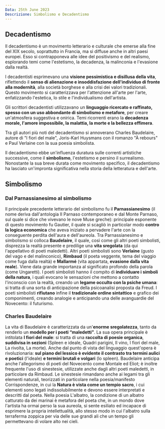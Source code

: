 ```yaml
---
Data: 25th June 2023
Descrizione: Simbolismo e Decadentismo
---
```

## Decadentismo
Il decadentismo è un movimento letterario e culturale che emerse alla fine del XIX secolo, soprattutto in Francia, ma si diffuse anche in altri paesi europei. Esso si contrapponeva alle idee del positivismo e del realismo, esplorando temi come l'estetismo, la decadenza, la malinconia e l'evasione dalla realtà.

I decadentisti esprimevano una **visione pessimistica e disillusa della vita**, riflettendo il **senso di alienazione e insoddisfazione dell'individuo di fronte alla modernità**, alla società borghese e alla crisi dei valori tradizionali. Questo movimento si caratterizzava per l'attenzione all'arte per l'arte, enfatizzando l'estetica, lo stile e l'individualismo dell'artista.

Gli scrittori decadentisti utilizzavano un **linguaggio ricercato e raffinato, spesso con un uso abbondante di simbolismo e metafore**, per creare un'atmosfera suggestiva e onirica. Temi ricorrenti erano la **decadenza morale, l'amore impossibile, la malattia, la morte e la bellezza effimera**.

Tra gli autori più noti del decadentismo si annoverano Charles Baudelaire, autore di "I fiori del male", Joris-Karl Huysmans con il romanzo "À rebours" e Paul Verlaine con la sua poesia simbolista.

Il decadentismo ebbe un'influenza duratura sulle correnti artistiche successive, come il **simbolismo**, l'estetismo e persino il surrealismo. Nonostante la sua breve durata come movimento specifico, il decadentismo ha lasciato un'impronta significativa nella storia della letteratura e dell'arte.

## Simbolismo
### Dal Parnassianesimo al simbolismo
Il principale precedente letterario del simbolismo fu il **Parnassianesimo** (il nome deriva dall'antologia II Parnaso contemporaneo e dal Monte Parnaso, sul quale si dice che vivevano le nove Muse greche): principale esponente di questo movimento fu Gautier, il quale si scagliò in particolar modo **contro la logica economica** che aveva iniziato a pervadere l'arte con la conseguente perdita dell'aura e dell'aureola.
Tra Parnassianesimo e simbolismo si colloca **Baudelaire**, il quale, così come gli altri poeti simbolisti, disprezza la realtà presente e predilige una **vita sregolata** (da qui l'appellativo di poeti maledetti). Altri poeti simbolisti sono **Verlaine** (gusto del vago e del malinconico), **Rimbaud** (il poeta veggente, tema del viaggio come fuga dalla realtà) e **Mallarmé** (vita appartata, **evasione dalla vita reale**).
Viene data grande importanza al significato profondo della parola (come Ungaretti). I poeti simbolisti hanno il compito di **individuare i simboli della natura**, i quali evocano le sensazioni che mettono a contatto l'inconscio con la realtà, creando un **legame occulto con la psiche umana**: si tratta di una sorta di anticipazione della psicoanalisi proposta da Freud. I poeti simbolisti **rifiutano** infine il **tradizionale ordine sintattico** e grafico dei componimenti, creando analogie e anticipando una delle avanguardie del Novecento: il futurismo.

### Charles Baudelaire
La vita di Baudelaire è caratterizzata da un'**enorme sregolatezza**, tanto da renderlo un **modello per i poeti “maledetti”**. La sua opera principale è intitolata **I fiori del male**: si tratta di una **raccolta di poesie organica**, **suddivisa in sezioni** (Spleen e ideale, Quadri parigini, Il vino, I fiori del male, La rivolta, La morte). Anche dal punto di vista del linguaggio quest'opera è rivoluzionaria: **sul piano del lessico è evidente il contrasto tra termini aulici e poetici** (l'ideale) **e termini brutali e volgari** (lo spleen).
Baudelaire anticipa anche l'allegorismo di poeti del Novecento come Montale ed Eliot; è inoltre frequente l'uso di sinestesie, utilizzate anche dagli altri poeti maledetti, in particolare da Rimbaud. Le sinestesie rimandano anche ai legami tra gli elementi naturali, teorizzati in particolare nella poesia/manifesto Corrispondenze, in cui la **Natura è vista come un tempio sacro**, i cui elementi sono legati indissolubilmente e devono essere interpretati e descritti dal poeta.
Nella poesia L'albatro, la condizione di un albatro catturato da dei marinai è metafora del poeta che, in un mondo dove l'artista ha ormai perso la sua aureola, si sente esiliato ed incapace di esprimere la propria intellettualità, allo stesso modo in cui l'albatro sulla terraferma zoppica per via delle sue grandi ali che un tempo gli permettevano di volare alto nei cieli.
